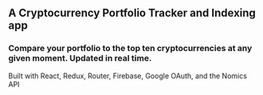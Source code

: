 ## A Cryptocurrency Portfolio Tracker and Indexing app
### Compare your portfolio to the top ten cryptocurrencies at any given moment. Updated in real time. 
Built with React, Redux, Router, Firebase, Google OAuth, and the Nomics API
